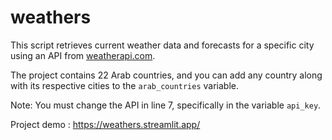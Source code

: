 # weathers
This script retrieves current weather data and forecasts for a specific city using an API from [weatherapi.com](https://weatherapi.com).

The project contains 22 Arab countries, and you can add any country along with its respective cities to the `arab_countries` variable.


Note: You must change the API in line 7, specifically in the variable `api_key`.

Project demo : https://weathers.streamlit.app/
